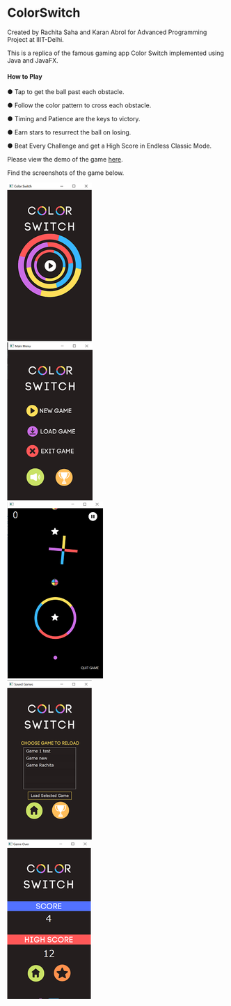 # ColorSwitch
Created by Rachita Saha and Karan Abrol for Advanced Programming Project at IIIT-Delhi.

This is a replica of the famous gaming app Color Switch implemented using Java and JavaFX.

#### How to Play

● Tap to get the ball past each obstacle.

● Follow the color pattern to cross each obstacle.

● Timing and Patience are the keys to victory.

● Earn stars to resurrect the ball on losing.

● Beat Every Challenge and get a High Score in Endless Classic Mode.

Please view the demo of the game [here](https://drive.google.com/file/d/1V4ri4my3BV4tZWtIKNfrXkb70yu1u_AV/view?usp=sharing).

Find the screenshots of the game below.<br />

![pg1](/Screenshots/pg1.png)\
![pg2](/Screenshots/pg2.png)\
![pg3](/Screenshots/pg3.png)\
![pg4](/Screenshots/pg4.png)\
![pg5](/Screenshots/pg5.png)




